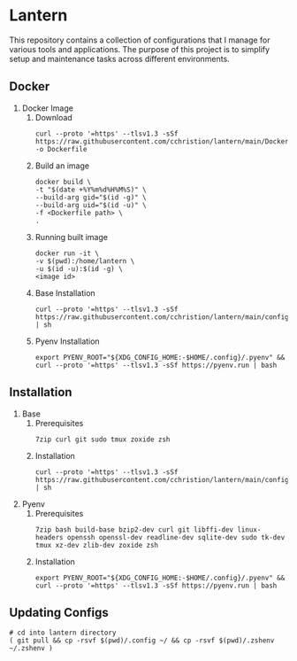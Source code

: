 # Lantern
This repository contains a collection of configurations that I manage for various tools and applications. The purpose of this project is to simplify setup and maintenance tasks across different environments.

## Docker

1. Docker Image
   1. Download
      ```shell
      curl --proto '=https' --tlsv1.3 -sSf https://raw.githubusercontent.com/cchristion/lantern/main/Dockerfile -o Dockerfile
      ```
   2. Build an image
      ```shell
      docker build \
      -t "$(date +%Y%m%d%H%M%S)" \
      --build-arg gid="$(id -g)" \
      --build-arg uid="$(id -u)" \
      -f <Dockerfile path> \
      .
      ```
   3. Running built image
      ```shell
      docker run -it \
      -v $(pwd):/home/lantern \
      -u $(id -u):$(id -g) \
      <image id>
      ```
   4. Base Installation
      ```shell
      curl --proto '=https' --tlsv1.3 -sSf https://raw.githubusercontent.com/cchristion/lantern/main/config.sh | sh
      ```
   5. Pyenv Installation
      ```shell
      export PYENV_ROOT="${XDG_CONFIG_HOME:-$HOME/.config}/.pyenv" && curl --proto '=https' --tlsv1.3 -sSf https://pyenv.run | bash
      ```

## Installation

1. Base
   1.  Prerequisites
       ```shell
       7zip curl git sudo tmux zoxide zsh
       ```
   2. Installation
      ```shell
      curl --proto '=https' --tlsv1.3 -sSf https://raw.githubusercontent.com/cchristion/lantern/main/config.sh | sh
      ```
2. Pyenv
   1. Prerequisites
      ```shell
      7zip bash build-base bzip2-dev curl git libffi-dev linux-headers openssh openssl-dev readline-dev sqlite-dev sudo tk-dev tmux xz-dev zlib-dev zoxide zsh
      ```
   2. Installation
      ```shell
      export PYENV_ROOT="${XDG_CONFIG_HOME:-$HOME/.config}/.pyenv" && curl --proto '=https' --tlsv1.3 -sSf https://pyenv.run | bash
      ```

## Updating Configs
```shell
# cd into lantern directory
( git pull && cp -rsvf $(pwd)/.config ~/ && cp -rsvf $(pwd)/.zshenv ~/.zshenv )
```
